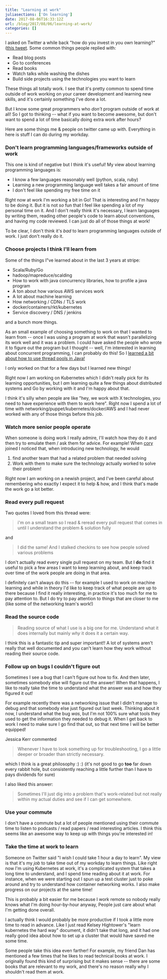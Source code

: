```yaml
---
title: "Learning at work"
juliasections: ['On learning']
date: 2017-08-06T16:33:12Z
url: /blog/2017/08/06/learning-at-work/
categories: []
---
```

 
I asked on Twitter a while back "how do you invest in you own learning?" ([this tweet](https://twitter.com/b0rk/status/887111177062555648). Some common things people replied with: 
 
* Read blog posts 
* Go to conferences 
* Read books 
* Watch talks while washing the dishes 
* Build side projects using the technologies you want to learn 
 
These things all totally work. I see that it's pretty common to spend time
outside of work working on your career development and learning new skills, and
it's certainly something I've done a lot. 
 
But I know some great programmers who *don't* program outside of work at all!
So I got to thinking -- what if you want to become awesome, but don't want to
spend a lot of time basically doing extra work after hours? 
 
Here are some things me & people on twitter came up with. Everything in here is
stuff I can do during my workday. 
 
### Don't learn programming languages/frameworks outside of work 
 
This one is kind of negative but I think it's useful! My view about learning programming languages is: 
 
* I know a few languages reasonably well (python, scala, ruby) 
* Learning a new programming language well takes a fair amount of time 
* I don't feel like spending my free time on it 
 
Right now at work I'm working a bit in Go! That is interesting and I'm happy to
be doing it. But it is not *so* fun that I feel like spending a lot of my
personal time on it. And I don't really think it's necessary, I learn languages
by writing them, reading other people's code to learn about conventions, and
having my code reviewed. I can just do all of those things at work! 
 
To be clear, I don't think it's *bad* to learn programming languages outside of
work. I just don't really do it. 
 
### Choose projects I think I'll learn from 
 
Some of the things I"ve learned about in the last 3 years at stripe: 
 
* Scala/Ruby/Go 
* hadoop/mapreduce/scalding 
* How to work with java concurrency libraries, how to profile a java program 
* A ton about how various AWS services work 
* A lot about machine learning 
* How networking / CDNs / TLS work 
* docker/containers/rkt/kubernetes 
* Service discovery / DNS / jenkins  
 
and a bunch more things.

As an small example of choosing something to work on that I wanted to learn from --
once I was using a program at work that wasn't parallelizing its work well and
it was a problem. I could have asked the people who wrote it to figure out the
program but I thought -- well, I'm interested in learning about concurrent
programming, I can probably do this! So I [learned a bit about how to use thread pools in Java!](https://jvns.ca/blog/2016/03/29/thread-pools-part-ii-i-love-blocking/)  
 
I only worked on that for a few days but I learned new things!
 
Right now I am working on Kubernetes which I didn't really pick for its
learning opportunities, but I *am* learning quite a few things about
distributed systems and Go by working with it and I'm happy about that. 
 
I think it's silly when people are like "hey, we work with X technologies, you
need to have experience with them to work here". Right now I spend a lot of
time with networking/puppet/kubernetes/docker/AWS and I had never worked with
any of those things before this job. 
 
### Watch more senior people operate 
 
When someone is doing work I really admire, I'll watch how they do it and then try to emulate them / ask them for advice. For example! When [cory](http://onemogin.com/) joined I noticed that, when introducing new technology, he would 
 
 
1. find another team that had a related problem that needed solving 
2. Work with them to make sure the technology actually worked to solve their problem! 
 
Right now I am working on a newish project, and I've been careful about
remembering who exactly I expect it to help & how, and I think that's made the
work go a lot better. 
 

### Read every pull request

Two quotes I loved from this thread were:

> i'm on a small team so I read & reread every pull request that comes in until
> I understand the problem & solution fully
 
and

> I did the same! And I stalked checkins to see how people solved various
> problems

I don't actually read every single pull request on my team. But I **do** find
it useful to pick a few areas I want to keep learning about, and keep track
over time of the work people are doing in that area.

I definitely can't always do this -- for example I used to work on machine
learning and while in theory I'd like to keep track of what people are up to
there because I find it really interesting, in practice it's too much for me to
pay attention to. But I do try to pay attention to things that are closer to me
(like some of the networking team's work!)

### Read the source code 

> Reading source of what I use is a big one for me. Understand what it does
> internally but mainly *why* it does it a certain way.

I think this is a fantastic tip and super important!! A lot of systems aren't
really that well documented and you can't learn how they work without reading
their source code.

### Follow up on bugs I couldn't figure out 
 
Sometimes I see a bug that I can't figure out how to fix. And then later,
sometimes somebody else will figure out the answer! When that happens, I like
to really take the time to understand what the answer was and how they figured
it out!
 
For example recently there was a networking issue that I didn't manage to debug
and that somebody else just figured out last week. Thinking about it now, I
understand what the bug *was*, but I'm not 100% sure what tools they used to
get the information they needed to debug it. When I get back to work I need to
make sure I go find that out, so that next time I will be better equipped! 
 

Jessica Kerr commented

> Whenever I have to look something up for troubleshooting, I go a little deeper
> or broader than strictly necessary.

which I think is a great philosophy :) :) (it's not good to go **too** far
down every rabbit hole, but consistently reaching a little further than I have
to pays dividends for sure)

I also liked this answer:

> Sometimes I'll just dig into a problem that's work-related but not really
> within my actual duties and see if I can get somewhere.
 
### Use your commute

I don't have a commute but a lot of people mentioned using their commute time
to listen to podcasts / read papers / read interesting articles. I think
this seems like an awesome way to keep up with things you're interested in!

### Take the time at work to learn 
 
Someone on Twitter said "I wish I could take 1 hour a day to learn". My view is
that it's my *job* to take time out of my workday to learn things. Like
right now I'm using Kubernetes at work, it's a complicated system that takes a
long time to understand, and I spend time reading about it at work. For
instance, when we were starting out I spun up a test cluster just to poke
around and try to understand how container networking works. I also make
progress on our projects at the same time! 
 
This is probably a bit easier for me because I work remote so nobody really knows
what I'm doing hour-by-hour anyway, People just care about what I'm getting
done overall. 
 
I actually think I would probably be *more* productive if I took a little more
time to read in advance. Like I just read Kelsey Hightower's "learn kubernetes
the hard way" document, it didn't take that long, and it had one really good
idea about how to set up a cluster that would have saved me some time. 
 
Some people take this idea even farther! For example, my friend Dan has
mentioned a few times that he likes to read technical books at work. I
originally found this kind of surprising but it makes sense -- there are some
books that are relevant to my work, and there's no reason really why I
shouldn't read them at
work. 
